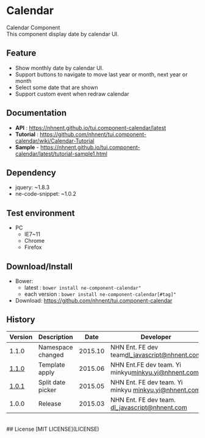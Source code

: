 Calendar
===============
Calendar Component<br>
This component display date by calendar UI.<br>

## Feature
* Show monthly date by calendar UI.
* Support buttons to navigate to move last year or month, next year or month
* Select some date that are shown
* Support custom event when redraw calendar

## Documentation
* **API** : https://nhnent.github.io/tui.component-calendar/latest
* **Tutorial** : https://github.com/nhnent/tui.component-calendar/wiki/Calendar-Tutorial
* **Sample** - https://nhnent.github.io/tui.component-calendar/latest/tutorial-sample1.html

## Dependency
* jquery: ~1.8.3
* ne-code-snippet: ~1.0.2

## Test environment
* PC
    * IE7~11
    * Chrome
    * Firefox

## Download/Install
* Bower:
   * latest : `bower install ne-component-calendar"`
   * each version : `bower install ne-component-calendar[#tag]"`
* Download: https://github.com/nhnent/tui.component-calendar

## History
| Version | Description | Date | Developer |
| ---- | ---- | ---- | ---- |
| 1.1.0 | Namespace changed | 2015.10 | NHN Ent. FE dev team<dl_javascript@nhnent.com> |
| <a href="https://nhnent.github.io/tui.component-calendar/1.1.0">1.1.0</a> | Template apply | 2015.06 | NHN Ent.FE dev team. Yi minkyu<minkyu.yi@nhnent.com> |
| <a href="https://nhnent.github.io/tui.component-calendar/1.0.1">1.0.1</a> | Split date picker | 2015.05 | NHN Ent. FE dev team. Yi minkyu <minkyu.yi@nhnent.com> |
| 1.0.0 | Release | 2015.03 | NHN Ent. FE dev team. <dl_javascript@nhnent.com> |

<br>
## License
[MIT LICENSE](LICENSE)
